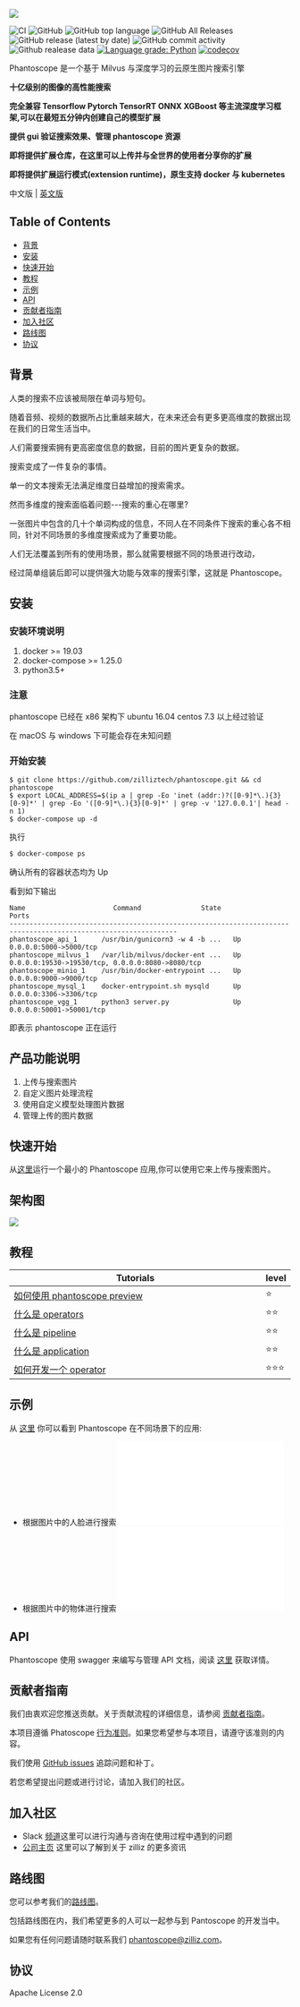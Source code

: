 ![](https://github.com/zilliztech/phantoscope/blob/master/.github/logo.png)

![CI](https://github.com/zilliztech/phantoscope/workflows/CI/badge.svg?branch=master)
![GitHub](https://img.shields.io/github/license/zilliztech/phantoscope)
![GitHub top language](https://img.shields.io/github/languages/top/zilliztech/phantoscope)
![GitHub All Releases](https://img.shields.io/github/downloads/zilliztech/phantoscope/total)
![GitHub release (latest by date)](https://img.shields.io/github/v/release/zilliztech/phantoscope)
![GitHub commit activity](https://img.shields.io/github/commit-activity/w/zilliztech/phantoscope)
![Github realease data](https://img.shields.io/github/release-date/zilliztech/phantoscope)
[![Language grade: Python](https://img.shields.io/lgtm/grade/python/g/zilliztech/phantoscope.svg?logo=lgtm&logoWidth=18)](https://lgtm.com/projects/g/zilliztech/phantoscope/context:python)
[![codecov](https://codecov.io/gh/zilliztech/phantoscope/branch/master/graph/badge.svg)](https://codecov.io/gh/zilliztech/phantoscope)

Phantoscope 是一个基于 Milvus 与深度学习的云原生图片搜索引擎

**十亿级别的图像的高性能搜索**

**完全兼容 Tensorflow Pytorch TensorRT ONNX XGBoost 等主流深度学习框架,可以在最短五分钟内创建自己的模型扩展**

**提供 gui 验证搜索效果、管理 phantoscope 资源**

**即将提供扩展仓库，在这里可以上传并与全世界的使用者分享你的扩展**

**即将提供扩展运行模式(extension runtime)，原生支持 docker 与 kubernetes**

中文版 | [英文版](README.md)

## Table of Contents

- [背景](#背景)
- [安装](#安装)
- [快速开始](#快速开始)
- [教程](#教程)
- [示例](#示例)
- [API](#API)
- [贡献者指南](#贡献者指南)
- [加入社区](#加入社区)
- [路线图](#路线图)
- [协议](#协议)

## 背景

人类的搜索不应该被局限在单词与短句。

随着音频、视频的数据所占比重越来越大，在未来还会有更多更高维度的数据出现在我们的日常生活当中。

人们需要搜索拥有更高密度信息的数据，目前的图片更复杂的数据。

搜索变成了一件复杂的事情。

单一的文本搜索无法满足维度日益增加的搜索需求。

然而多维度的搜索面临着问题---搜索的重心在哪里?

一张图片中包含的几十个单词构成的信息，不同人在不同条件下搜索的重心各不相同，针对不同场景的多维度搜索成为了重要功能。

人们无法覆盖到所有的使用场景，那么就需要根据不同的场景进行改动，

经过简单组装后即可以提供强大功能与效率的搜索引擎，这就是 Phantoscope。

## 安装
### 安装环境说明
1. docker >= 19.03
2. docker-compose >= 1.25.0
3. python3.5+
### 注意
phantoscope 已经在 x86 架构下 ubuntu 16.04 centos 7.3 以上经过验证

在 macOS 与 windows 下可能会存在未知问题
### 开始安装
```
$ git clone https://github.com/zilliztech/phantoscope.git && cd phantoscope
$ export LOCAL_ADDRESS=$(ip a | grep -Eo 'inet (addr:)?([0-9]*\.){3}[0-9]*' | grep -Eo '([0-9]*\.){3}[0-9]*' | grep -v '127.0.0.1'| head -n 1)
$ docker-compose up -d
```
执行 
``` bash
$ docker-compose ps
``` 

确认所有的容器状态均为 Up

看到如下输出
```
Name                      Command               State                        Ports
----------------------------------------------------------------------------------------------------------------
phantoscope_api_1      /usr/bin/gunicorn3 -w 4 -b ...   Up      0.0.0.0:5000->5000/tcp
phantoscope_milvus_1   /var/lib/milvus/docker-ent ...   Up      0.0.0.0:19530->19530/tcp, 0.0.0.0:8080->8080/tcp
phantoscope_minio_1    /usr/bin/docker-entrypoint ...   Up      0.0.0.0:9000->9000/tcp
phantoscope_mysql_1    docker-entrypoint.sh mysqld      Up      0.0.0.0:3306->3306/tcp
phantoscope_vgg_1      python3 server.py                Up      0.0.0.0:50001->50001/tcp
```
即表示 phantoscope 正在运行


## 产品功能说明
1. 上传与搜索图片
2. 自定义图片处理流程
3. 使用自定义模型处理图片数据
4. 管理上传的图片数据

## 快速开始
从[这里](./docs/site/zh-CN/quickstart)运行一个最小的 Phantoscope 应用,你可以使用它来上传与搜索图片。

## 架构图
![](./.github/ps-architecture.png)

## 教程

| Tutorials                                                                                              <img width=700/> | level  |
| ------------------------------------------------------------                                                            | ------ |
| [如何使用 phantoscope preview](./docs/site/zh-CN/tutorials/preview.md)                                                  | ⭐     |
| [什么是 operators](./docs/site/zh-CN/tutorials/operator.md)                                                             | ⭐⭐   |
| [什么是 pipeline](./docs/site/zh-CN/tutorials/pipeline.md)                                                              | ⭐⭐   |
| [什么是 application](./docs/site/zh-CN/tutorials/application.md)                                                        | ⭐⭐   |
| [如何开发一个 operator](./operators/HowToAddAOperator.md)                                                               | ⭐⭐⭐ |
## 示例
从 [这里](./docs/site/zh-CN/examples) 你可以看到 Phantoscope 在不同场景下的应用:

 - 根据图片中的人脸进行搜索![](./docs/site/zh-CN/examples/face.md)
 - 根据图片中的物体进行搜索![](./docs/site/zh-CN/examples/object.md)
## API
Phantoscope 使用 swagger 来编写与管理 API 文档，阅读 [这里](./docs/site/zh-CN/openapi/README.md) 获取详情。

## 贡献者指南
我们由衷欢迎您推送贡献。关于贡献流程的详细信息，请参阅 [贡献者指南](CONTRIBUTING.md)。

本项目遵循 Phatoscope [行为准则](CODE_OF_CONDUCT.md)。如果您希望参与本项目，请遵守该准则的内容。

我们使用 [GitHub issues](https://github.com/zilliztech/phantoscope/issues) 追踪问题和补丁。

若您希望提出问题或进行讨论，请加入我们的社区。



## 加入社区

- Slack [频道](https://join.slack.com/t/zillizworkplace/shared_invite/zt-enpvlmud-6gnqhPqQryhQLfj3BQhbew)这里可以进行沟通与咨询在使用过程中遇到的问题
- [公司主页](https://zilliz.com/) 这里可以了解到关于 zilliz 的更多资讯


## 路线图

您可以参考我们的[路线图](https://github.com/zilliztech/phantoscope/milestones)。

包括路线图在内，我们希望更多的人可以一起参与到 Pantoscope 的开发当中。

如果您有任何问题请随时联系我们 phantoscope@zilliz.com。


## 协议

Apache License 2.0
